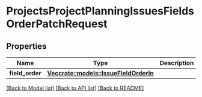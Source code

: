 # ProjectsProjectPlanningIssuesFieldsOrderPatchRequest

## Properties

Name | Type | Description | Notes
------------ | ------------- | ------------- | -------------
**field_order** | [**Vec<crate::models::IssueFieldOrderIn>**](IssueFieldOrderIn.md) |  | 

[[Back to Model list]](../README.md#documentation-for-models) [[Back to API list]](../README.md#documentation-for-api-endpoints) [[Back to README]](../README.md)


